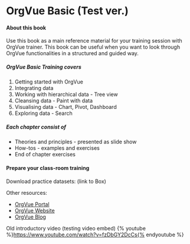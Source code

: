 # OrgVue Basic (Test ver.)

#### About this book

Use this book as a main reference material for your training session with OrgVue trainer. This book can be useful when you want to look through OrgVue functionalities in a structured and guided way.

##### OrgVue Basic Training covers
1. Getting started with OrgVue
2. Integrating data 
3. Working with hierarchical data - Tree view
4. Cleansing data - Paint with data
5. Visualising data - Chart, Pivot, Dashboard
6. Exploring data - Search 

##### Each chapter consist of 
* Theories and principles - presented as slide show
* How-tos - examples and exercises
* End of chapter exercises

#### Prepare your class-room training

Download practice datasets: (link to Box)

Other resources:
* [OrgVue Portal](https://support.orgvue.com)
* [OrgVue Website](https://orgvue.com)
* [OrgVue Blog](https://blog.orgvue.com)

Old introductory video (testing video embed)
{% youtube %}https://www.youtube.com/watch?v=fzDbGY2DcCs{% endyoutube %}
